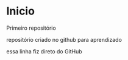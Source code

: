 # Inicio
 Primeiro repositório

repositório criado no github para aprendizado

essa linha fiz direto do GitHub
